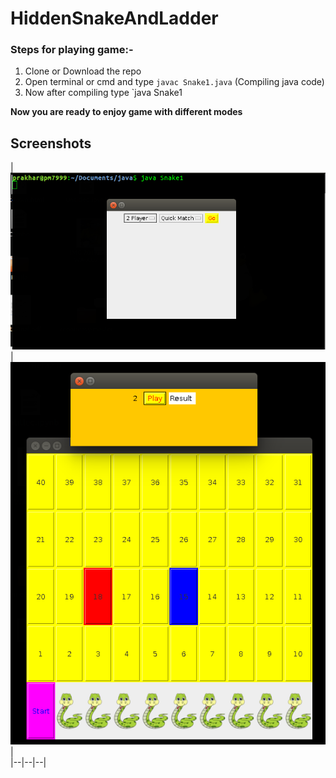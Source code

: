 # HiddenSnakeAndLadder

### Steps for playing game:-

 1. Clone or Download the repo
 2. Open terminal or cmd and type `javac Snake1.java` (Compiling java code)
 3. Now after compiling type `java Snake1

**Now you are ready to enjoy game with different modes**

## Screenshots
|![Choose different mods...](https://raw.githubusercontent.com/PrakharMangal/Screenshots/master/S1.png)|![Let's Enjoy the game..](https://raw.githubusercontent.com/PrakharMangal/Screenshots/master/S3.png)|  
|--|--|--|



